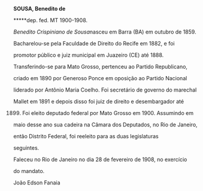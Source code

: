 **SOUSA, Benedito de**



**\***dep. fed. MT 1900-1908.



*Benedito Crispiniano de Sousa*nasceu em Barra (BA) em outubro de 1859.



Bacharelou-se pela Faculdade de Direito do Recife em 1882, e foi

promotor público e juiz municipal em Juazeiro (CE) até 1888.



Transferindo-se para Mato Grosso, pertenceu ao Partido Republicano,

criado em 1890 por Generoso Ponce em oposição ao Partido Nacional

liderado por Antônio Maria Coelho. Foi secretário de governo do marechal

Mallet em 1891 e depois disso foi juiz de direito e desembargador até

1899. Foi eleito deputado federal por Mato Grosso em 1900. Assumindo em

maio desse ano sua cadeira na Câmara dos Deputados, no Rio de Janeiro,

então Distrito Federal, foi reeleito para as duas legislaturas

seguintes.



Faleceu no Rio de Janeiro no dia 28 de fevereiro de 1908, no exercício

do mandato.



João Edson Fanaia



